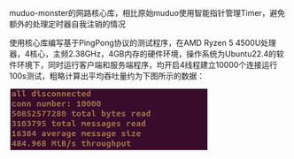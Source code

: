 muduo-monster的网路核心库，相比原始muduo使用智能指针管理Timer，避免额外的处理定时器自我注销的情况

使用核心库编写基于PingPong协议的测试程序，在AMD Ryzen 5 4500U处理器，4核心，主频2.38GHz，4GB内存的硬件环境，操作系统为Ubuntu22.4的软件环境下，同时运行客户端和服务端程序，均开启4线程建立10000个连接运行100s测试，粗略计算出平均吞吐量约为下图所示的数据：

![image-20230630083101595](./image-20230630083101595.png)
